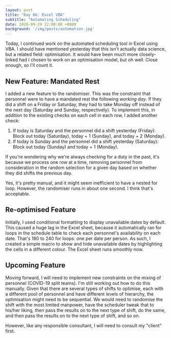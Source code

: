 ```yaml
---
layout: post
title: "Day 66: Excel VBA"
subtitle: "Automating Scheduling"
date: 2020-09-29 22:00:00 +0800
background: '/img/posts/automation.jpg'
---
```


Today, I continued work on the automated scheduling tool in Excel using VBA. I should have mentioned yesterday that this isn't actually data science, but a related field: optimisation. It would have been much more closely-linked had I chosen to work on an optimisation model, but oh well. Close enough, so I'll count it.

## New Feature: Mandated Rest
I added a new feature to the randomiser. This was the constraint that personnel were to have a mandated rest the following *working day*. If they did a shift on a Friday or Saturday, they had to take Monday off instead of the next day (Saturday and Sunday, respectively). To implement this, in addition to the existing checks on each cell in each row, I added another check:

1. If today is Saturday and the personnel did a shift yesterday (Friday): Block out today (Saturday), today + 1 (Sunday), and today + 2 (Monday).
2. If today is Sunday and the personnel did a shift yesterday (Saturday): Block out today (Sunday) and today + 1 (Monday).

If you're wondering why we're always checking for a duty in the past, it's because we process one row at a time, removing personnel from consideration in the random selection for a given day based on whether they did shifts the previous day.

Yes, it's pretty manual, and it might seem inefficient to have a nested for loop. However, the randomiser runs in about one second. I think that's acceptable.

## Re-optimised Feature
Initially, I used conditional formatting to display unavailable dates by default. This caused a huge lag in the Excel sheet, because it automatically ran for loops in the schedule table to check each personnel's availability on each date. That's 180 to 240 for loops: one per date per person. As such, I created a simple macro to show and hide unavailable dates by highlighting the cells in a different colour. The Excel sheet runs smoothly now.

## Upcoming Feature
Moving forward, I will need to implement new constraints on the mixing of personnel (COVID-19 split teams). I'm still working out how to do this manually. Given that there are several types of shifts to optimise, each with a different pool of personnel and have different levels of hierarchy, the optimisation might need to be sequential. We would need to randomise the shift with the most limited manpower, have the scheduler tweak that to his/her liking, then pass the results on to the next type of shift, do the same, and then pass the results on to the next type of shift, and so on.

However, like any responsible consultant, I will need to consult my "client" first.